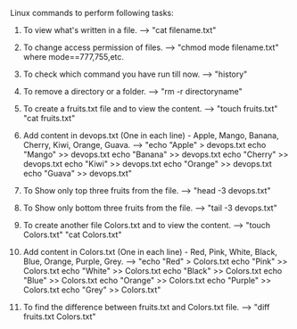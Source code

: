 Linux commands to perform following tasks:

1. To view what's written in a file.
   --> "cat filename.txt"

2. To change access permission of files.
   --> "chmod mode filename.txt"
   where mode==777,755,etc.

3. To check which command you have run till now.
   --> "history"

4. To remove a directory or a folder.
   --> "rm -r directoryname"

5. To create a fruits.txt file and to view the content.
   --> "touch fruits.txt"
   "cat fruits.txt"

6. Add content in devops.txt (One in each line) - Apple, Mango, Banana, Cherry, Kiwi, Orange, Guava.
   --> "echo "Apple" > devops.txt
   echo "Mango" >> devops.txt
   echo "Banana" >> devops.txt
   echo "Cherry" >> devops.txt
   echo "Kiwi" >> devops.txt
   echo "Orange" >> devops.txt
   echo "Guava" >> devops.txt"

7. To Show only top three fruits from the file.
   --> "head -3 devops.txt"

8. To Show only bottom three fruits from the file.
   --> "tail -3 devops.txt"

9. To create another file Colors.txt and to view the content.
   --> "touch Colors.txt"
   "cat Colors.txt"

10. Add content in Colors.txt (One in each line) - Red, Pink, White, Black, Blue, Orange, Purple, Grey.
    --> "echo "Red" > Colors.txt
    echo "Pink" >> Colors.txt
    echo "White" >> Colors.txt
    echo "Black" >> Colors.txt
    echo "Blue" >> Colors.txt
    echo "Orange" >> Colors.txt
    echo "Purple" >> Colors.txt
    echo "Grey" >> Colors.txt"

11. To find the difference between fruits.txt and Colors.txt file.
    --> "diff fruits.txt Colors.txt"
